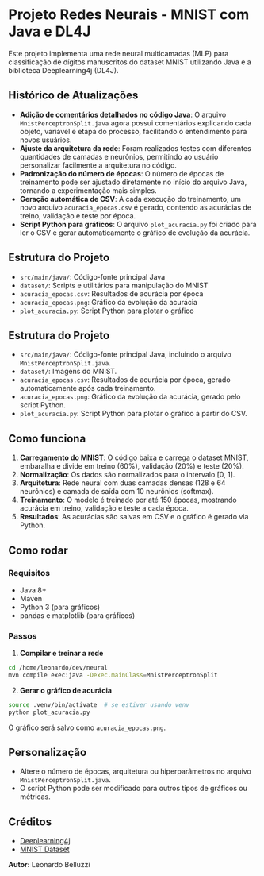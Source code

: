 # Projeto Redes Neurais - MNIST com Java e DL4J

Este projeto implementa uma rede neural multicamadas (MLP) para classificação de dígitos manuscritos do dataset MNIST utilizando Java e a biblioteca Deeplearning4j (DL4J).

## Histórico de Atualizações

- **Adição de comentários detalhados no código Java**: O arquivo `MnistPerceptronSplit.java` agora possui comentários explicando cada objeto, variável e etapa do processo, facilitando o entendimento para novos usuários.
- **Ajuste da arquitetura da rede**: Foram realizados testes com diferentes quantidades de camadas e neurônios, permitindo ao usuário personalizar facilmente a arquitetura no código.
- **Padronização do número de épocas**: O número de épocas de treinamento pode ser ajustado diretamente no início do arquivo Java, tornando a experimentação mais simples.
- **Geração automática de CSV**: A cada execução do treinamento, um novo arquivo `acuracia_epocas.csv` é gerado, contendo as acurácias de treino, validação e teste por época.
- **Script Python para gráficos**: O arquivo `plot_acuracia.py` foi criado para ler o CSV e gerar automaticamente o gráfico de evolução da acurácia.

## Estrutura do Projeto

- `src/main/java/`: Código-fonte principal Java
- `dataset/`: Scripts e utilitários para manipulação do MNIST
- `acuracia_epocas.csv`: Resultados de acurácia por época
- `acuracia_epocas.png`: Gráfico da evolução da acurácia
- `plot_acuracia.py`: Script Python para plotar o gráfico

## Estrutura do Projeto

- `src/main/java/`: Código-fonte principal Java, incluindo o arquivo `MnistPerceptronSplit.java`.
- `dataset/`: Imagens do MNIST.
- `acuracia_epocas.csv`: Resultados de acurácia por época, gerado automaticamente após cada treinamento.
- `acuracia_epocas.png`: Gráfico da evolução da acurácia, gerado pelo script Python.
- `plot_acuracia.py`: Script Python para plotar o gráfico a partir do CSV.

## Como funciona

1. **Carregamento do MNIST**: O código baixa e carrega o dataset MNIST, embaralha e divide em treino (60%), validação (20%) e teste (20%).
2. **Normalização**: Os dados são normalizados para o intervalo [0, 1].
3. **Arquitetura**: Rede neural com duas camadas densas (128 e 64 neurônios) e camada de saída com 10 neurônios (softmax).
4. **Treinamento**: O modelo é treinado por até 150 épocas, mostrando acurácia em treino, validação e teste a cada época.
5. **Resultados**: As acurácias são salvas em CSV e o gráfico é gerado via Python.

## Como rodar

### Requisitos
- Java 8+
- Maven
- Python 3 (para gráficos)
- pandas e matplotlib (para gráficos)

### Passos

1. **Compilar e treinar a rede**

```bash
cd /home/leonardo/dev/neural
mvn compile exec:java -Dexec.mainClass=MnistPerceptronSplit
```

2. **Gerar o gráfico de acurácia**

```bash
source .venv/bin/activate  # se estiver usando venv
python plot_acuracia.py
```

O gráfico será salvo como `acuracia_epocas.png`.

## Personalização
- Altere o número de épocas, arquitetura ou hiperparâmetros no arquivo `MnistPerceptronSplit.java`.
- O script Python pode ser modificado para outros tipos de gráficos ou métricas.

## Créditos
- [Deeplearning4j](https://deeplearning4j.konduit.ai/)
- [MNIST Dataset](http://yann.lecun.com/exdb/mnist/)


**Autor:** Leonardo Belluzzi
